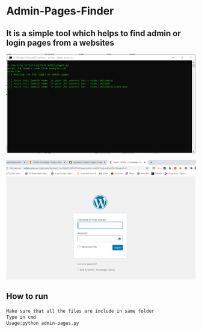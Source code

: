 # Admin-Pages-Finder

## It is a simple tool which helps to find admin or login pages from a websites

![](https://github.com/rajprasad12/Admin-Pages-Finder/blob/master/login.PNG)

![](https://github.com/rajprasad12/Admin-Pages-Finder/blob/master/find%20it.PNG)



## How to run

```
Make sure that all the files are include in same folder
Type in cmd 
Usage:python admin-pages.py 
```
